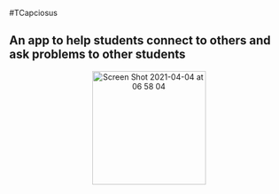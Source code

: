 #TCapciosus
## An app to help students connect to others and ask problems to other students

<p align="center"><img width="205" alt="Screen Shot 2021-04-04 at 06 58 04" src="https://user-images.githubusercontent.com/73428164/113494513-21dd4a80-9513-11eb-8240-533e63e51cc2.png"></p>
